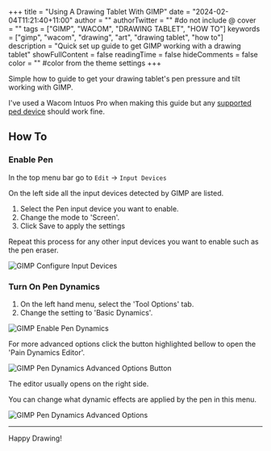 +++
title = "Using A Drawing Tablet With GIMP"
date = "2024-02-04T11:21:40+11:00"
author = ""
authorTwitter = "" #do not include @
cover = ""
tags = ["GIMP", "WACOM", "DRAWING TABLET", "HOW TO"]
keywords = ["gimp", "wacom", "drawing", "art", "drawing tablet", "how to"]
description = "Quick set up guide to get GIMP working with a drawing tablet"
showFullContent = false
readingTime = false
hideComments = false
color = "" #color from the theme settings
+++

Simple how to guide to get your drawing tablet's pen pressure and tilt working with GIMP.

I've used a Wacom Intuos Pro when making this guide but any [supported ped device](https://developer.gimp.org/core/specifications/graphic_tablets_support/) should work fine.

## How To

### Enable Pen

In the top menu bar go to `Edit` -> `Input Devices`

On the left side all the input devices detected by GIMP are listed. 

1. Select the Pen input device you want to enable.
2. Change the mode to 'Screen'.
3. Click Save to apply the settings

Repeat this process for any other input devices you want to enable such as the pen eraser.

![GIMP Configure Input Devices](/posts/drawing-tablet-gimp-setup/gimp-configure-input-devices.png)

### Turn On Pen Dynamics

1. On the left hand menu, select the 'Tool Options' tab.
2. Change the setting to 'Basic Dynamics'.


![GIMP Enable Pen Dynamics](/posts/drawing-tablet-gimp-setup/gimp-tablet-turn-on-dynamics-basic.png)


For more advanced options click the button highlighted bellow to open the 'Pain Dynamics Editor'.

![GIMP Pen Dynamics Advanced Options Button](/posts/drawing-tablet-gimp-setup/gimp-pen-dynamics-advanced-settings-button.png)

The editor usually opens on the right side.

You can change what dynamic effects are applied by the pen in this menu.

![GIMP Pen Dynamics Advanced Options](/posts/drawing-tablet-gimp-setup/gimp-pen-advanced-dynamics-settings.png)

---

Happy Drawing!